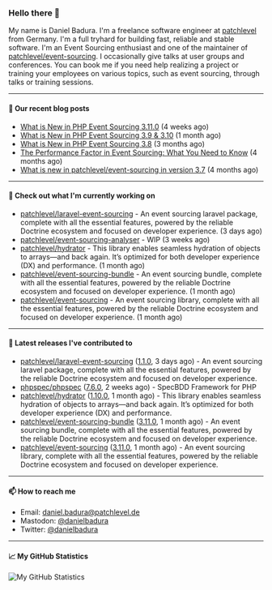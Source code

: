 ### Hello there 👋

My name is Daniel Badura. I'm a freelance software engineer at [patchlevel](https://patchlevel.de) from Germany. I'm a full tryhard for building fast, reliable and stable software.
I'm an Event Sourcing enthusiast and one of the maintainer of [patchlevel/event-sourcing](https://github.com/patchlevel/event-sourcing). I occasionally give talks at user groups and conferences.
You can book me if you need help realizing a project or training your employees on various topics, such as event sourcing, through talks or training sessions.

---

#### 📝 Our recent blog posts


- [What is New in PHP Event Sourcing 3.11.0](https://patchlevel.de/blog/what-is-new-in-php-event-sourcing-3-11) (4 weeks ago)
- [What is New in PHP Event Sourcing 3.9 &amp; 3.10](https://patchlevel.de/blog/what-is-new-in-php-event-sourcing-3-9-and-3-10) (1 month ago)
- [What is New in PHP Event Sourcing 3.8](https://patchlevel.de/blog/what-is-new-in-php-event-sourcing-3-8) (3 months ago)
- [The Performance Factor in Event Sourcing: What You Need to Know](https://patchlevel.de/blog/the-performance-factor-in-event-sourcing) (4 months ago)
- [What is new in patchlevel/event-sourcing in version 3.7](https://patchlevel.de/blog/what-is-new-in-php-event-sourcing-3-7) (4 months ago)

---

#### 👷 Check out what I'm currently working on

- [patchlevel/laravel-event-sourcing](https://github.com/patchlevel/laravel-event-sourcing) - An event sourcing laravel package, complete with all the essential features, powered by the reliable Doctrine ecosystem and focused on developer experience. (3 days ago)
- [patchlevel/event-sourcing-analyser](https://github.com/patchlevel/event-sourcing-analyser) - WIP (3 weeks ago)
- [patchlevel/hydrator](https://github.com/patchlevel/hydrator) - This library enables seamless hydration of objects to arrays—and back again. It’s optimized for both developer experience (DX) and performance. (1 month ago)
- [patchlevel/event-sourcing-bundle](https://github.com/patchlevel/event-sourcing-bundle) - An event sourcing bundle, complete with all the essential features, powered by the reliable Doctrine ecosystem and focused on developer experience. (1 month ago)
- [patchlevel/event-sourcing](https://github.com/patchlevel/event-sourcing) - An event sourcing library, complete with all the essential features,  powered by the reliable Doctrine ecosystem and focused on developer experience. (1 month ago)

---

#### 🔭 Latest releases I've contributed to

- [patchlevel/laravel-event-sourcing](https://github.com/patchlevel/laravel-event-sourcing) ([1.1.0](https://github.com/patchlevel/laravel-event-sourcing/releases/tag/1.1.0), 3 days ago) - An event sourcing laravel package, complete with all the essential features, powered by the reliable Doctrine ecosystem and focused on developer experience.
- [phpspec/phpspec](https://github.com/phpspec/phpspec) ([7.6.0](https://github.com/phpspec/phpspec/releases/tag/7.6.0), 2 weeks ago) - SpecBDD Framework for PHP
- [patchlevel/hydrator](https://github.com/patchlevel/hydrator) ([1.10.0](https://github.com/patchlevel/hydrator/releases/tag/1.10.0), 1 month ago) - This library enables seamless hydration of objects to arrays—and back again. It’s optimized for both developer experience (DX) and performance.
- [patchlevel/event-sourcing-bundle](https://github.com/patchlevel/event-sourcing-bundle) ([3.11.0](https://github.com/patchlevel/event-sourcing-bundle/releases/tag/3.11.0), 1 month ago) - An event sourcing bundle, complete with all the essential features, powered by the reliable Doctrine ecosystem and focused on developer experience.
- [patchlevel/event-sourcing](https://github.com/patchlevel/event-sourcing) ([3.11.0](https://github.com/patchlevel/event-sourcing/releases/tag/3.11.0), 1 month ago) - An event sourcing library, complete with all the essential features,  powered by the reliable Doctrine ecosystem and focused on developer experience.

---

#### 📫 How to reach me

- Email: [daniel.badura@patchlevel.de](mailto:daniel.badura@patchlevel.de)
- Mastodon: <a rel="me" href="https://phpc.social/@danielbadura">@danielbadura</a>
- Twitter: [@danielbadura](https://twitter.com/danielbadura)

---

#### 📈 My GitHub Statistics

![My GitHub Statistics](https://github-readme-stats.vercel.app/api?username=DanielBadura&show_icons=true&count_private=true&hide_title=true)
